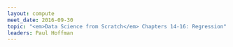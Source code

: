 ```yaml
---
layout: compute
meet_date: 2016-09-30
topic: "<em>Data Science from Scratch</em> Chapters 14-16: Regression"
leaders: Paul Hoffman
---
```

